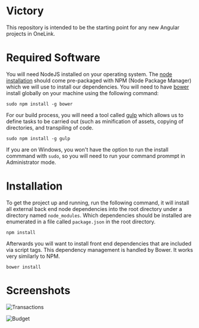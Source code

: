 # Victory
This repository is intended to be the starting point for any new Angular projects in OneLink.

# Required Software
You will need NodeJS installed on your operating system. The [node installation](https://nodejs.org/en/download/package-manager/) should come pre-packaged with NPM (Node Package Manager) which we will use to install our dependencies. You will need to have [bower](https://github.com/bower/bower) install globally on your machine using the following command:
```
sudo npm install -g bower
```
For our build process, you will need a tool called [gulp](https://github.com/gulpjs) which allows us to define tasks to be carried out (such as minification of assets, copying of directories, and transpiling of code.
```
sudo npm install -g gulp
```
If you are on Windows, you won't have the option to run the install commmand with `sudo`, so you will need to run your command prommpt in Administrator mode.

# Installation
To get the project up and running, run the following command, it will install all external back end node dependencies into the root directory under a directory named `node_modules`. Which dependencies should be installed are enumerated in a file called `package.json` in the root directory.
```
npm install
```
Afterwards you will want to install front end dependencies that are included via script tags. This dependency management is handled by Bower. It works very similarly to NPM.
```
bower install
```


# Screenshots
![Transactions](https://i.gyazo.com/f6e4bf56aae06dafce446db215849ad9.png)

![Budget](https://i.gyazo.com/79ab27180bf31ad94036c1a4613ba4c5.png)

